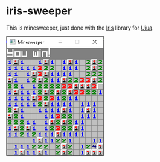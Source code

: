 # iris-sweeper

This is minesweeper, just done with the [Iris](https://github.com/Marcos-cat/iris/) library for [Uiua](https://www.uiua.org/).

![screenshot](readme-assets/screenshot.png)